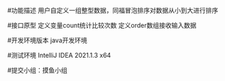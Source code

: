 #功能描述
用户自定义一组整型数据，同福冒泡排序对数据从小到大进行排序

#接口原型
定义变量count统计比较次数
定义order数组接收输入数据

#开发环境版本
java开发环境

#测试环境
IntelliJ IDEA 2021.1.3 x64

#提交小组：摸鱼小组
